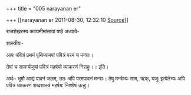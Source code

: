 +++
title = "005 narayanan er"

+++
[[narayanan er	2011-08-30, 12:32:10 [Source](https://groups.google.com/g/bvparishat/c/b9hOAif5i78)]]



राजशेखरस्य काव्यमीमांसायां षष्ठे अध्याये-  

शास्त्रीयः-

आपः पवित्रं प्रथमं पृथिव्यामपां पवित्रं परमं च मन्त्राः।  

तेषां च सामर्ग्यजुषां पवित्रं महर्षयो व्याकरणं निराहुः।। इति।

अर्थः- भूमौ आद्यं पावनं जलम्, ततः अपि परमपावनं मन्त्राः। तेषु मन्त्रेभ्यः साम, ऋक्, यजुः इत्येतेभ्यः अपि पवित्रं व्याकरणं शब्दशास्त्रं महर्षयः निश्शेषं ऊचुः।  


